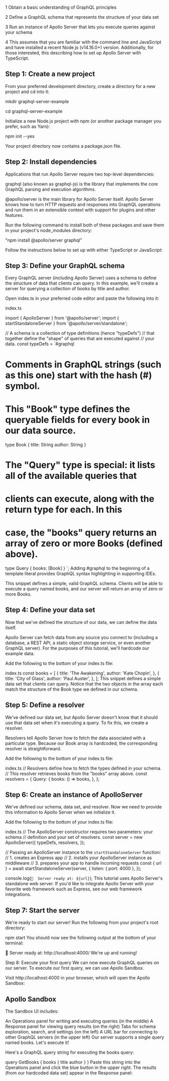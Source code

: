 

1 Obtain a basic understanding of GraphQL principles

2 Define a GraphQL schema that represents the structure of your data set

3 Run an instance of Apollo Server that lets you execute queries against your schema

4 This assumes that you are familiar with the command line and JavaScript and have installed a recent Node.js (v14.16.0+) version. Additionally, for those interested, this  describing how to set up Apollo Server with TypeScript.

## Step 1: Create a new project

From your preferred development directory, create a directory for a new project and cd into it:

mkdir graphql-server-example

cd graphql-server-example

Initialize a new Node.js project with npm (or another package manager you prefer, such as Yarn):

npm init --yes

Your project directory now contains a package.json file.

## Step 2: Install dependencies
Applications that run Apollo Server require two top-level dependencies:

graphql (also known as graphql-js) is the library that implements the core GraphQL parsing and execution algorithms.

@apollo/server is the main library for Apollo Server itself. Apollo Server knows how to turn HTTP requests and responses into GraphQL operations and run them in an extensible context with support for plugins and other features.

Run the following command to install both of these packages and save them in your project's node_modules directory:

"npm install @apollo/server graphql"

Follow the instructions below to set up with either TypeScript or JavaScript:

## Step 3: Define your GraphQL schema
Every GraphQL server (including Apollo Server) uses a schema to define the structure of data that clients can query. In this example, we'll create a server for querying a collection of books by title and author.

Open index.ts in your preferred code editor and paste the following into it:

index.ts

import { ApolloServer } from '@apollo/server';
import { startStandaloneServer } from '@apollo/server/standalone';

// A schema is a collection of type definitions (hence "typeDefs")
// that together define the "shape" of queries that are executed against
// your data.
const typeDefs = `#graphql
  # Comments in GraphQL strings (such as this one) start with the hash (#) symbol.

  # This "Book" type defines the queryable fields for every book in our data source.
  type Book {
    title: String
    author: String
  }

  # The "Query" type is special: it lists all of the available queries that
  # clients can execute, along with the return type for each. In this
  # case, the "books" query returns an array of zero or more Books (defined above).
  type Query {
    books: [Book]
  }
`;
Adding #graphql to the beginning of a template literal provides GraphQL syntax highlighting in supporting IDEs.

This snippet defines a simple, valid GraphQL schema. Clients will be able to execute a query named books, and our server will return an array of zero or more Books.

## Step 4: Define your data set
Now that we've defined the structure of our data, we can define the data itself.

Apollo Server can fetch data from any source you connect to (including a database, a REST API, a static object storage service, or even another GraphQL server). For the purposes of this tutorial, we'll hardcode our example data.

Add the following to the bottom of your index.ts file:

index.ts
const books = [
  {
    title: 'The Awakening',
    author: 'Kate Chopin',
  },
  {
    title: 'City of Glass',
    author: 'Paul Auster',
  },
];
This snippet defines a simple data set that clients can query. Notice that the two objects in the array each match the structure of the Book type we defined in our schema.

## Step 5: Define a resolver
We've defined our data set, but Apollo Server doesn't know that it should use that data set when it's executing a query. To fix this, we create a resolver.

Resolvers tell Apollo Server how to fetch the data associated with a particular type. Because our Book array is hardcoded, the corresponding resolver is straightforward.

Add the following to the bottom of your index.ts file:

index.ts
// Resolvers define how to fetch the types defined in your schema.
// This resolver retrieves books from the "books" array above.
const resolvers = {
  Query: {
    books: () => books,
  },
};

## Step 6: Create an instance of ApolloServer
We've defined our schema, data set, and resolver. Now we need to provide this information to Apollo Server when we initialize it.

Add the following to the bottom of your index.ts file:

index.ts
// The ApolloServer constructor requires two parameters: your schema
// definition and your set of resolvers.
const server = new ApolloServer({
  typeDefs,
  resolvers,
});

// Passing an ApolloServer instance to the `startStandaloneServer` function:
//  1. creates an Express app
//  2. installs your ApolloServer instance as middleware
//  3. prepares your app to handle incoming requests
const { url } = await startStandaloneServer(server, {
  listen: { port: 4000 },
});

console.log(`🚀  Server ready at: ${url}`);
This tutorial uses Apollo Server's standalone web server. If you'd like to integrate Apollo Server with your favorite web framework such as Express, see our web framework integrations.

## Step 7: Start the server
We're ready to start our server! Run the following from your project's root directory:

npm start
You should now see the following output at the bottom of your terminal:

🚀  Server ready at: http://localhost:4000/
We're up and running!

Step 8: Execute your first query
We can now execute GraphQL queries on our server. To execute our first query, we can use Apollo Sandbox.

Visit http://localhost:4000 in your browser, which will open the Apollo Sandbox:

## Apollo Sandbox
The Sandbox UI includes:

An Operations panel for writing and executing queries (in the middle)
A Response panel for viewing query results (on the right)
Tabs for schema exploration, search, and settings (on the left)
A URL bar for connecting to other GraphQL servers (in the upper left)
Our server supports a single query named books. Let's execute it!

Here's a GraphQL query string for executing the books query:

query GetBooks {
  books {
    title
    author
  }
}
Paste this string into the Operations panel and click the blue button in the upper right. The results (from our hardcoded data set) appear in the Response panel:
